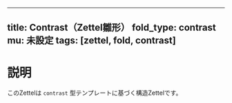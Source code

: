 <!--
@zettel_type: unknown
@description: 分類不能。手動で確認が必要。
-->

---
title: Contrast（Zettel雛形）
fold_type: contrast
mu: 未設定
tags: [zettel, fold, contrast]
---

# 説明

このZettelは `contrast` 型テンプレートに基づく構造Zettelです。
